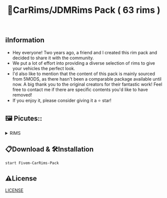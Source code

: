 <h1 align="center">🛞CarRims/JDMRims Pack ( 63 rims )</h1>
<p align="center">
    <img alt="" src="https://img.shields.io/github/stars/Zerofour04/FiveM-CarRims-Pack.svg?style=for-the-badge">
    <img alt="" src="https://madewithlove.now.sh/de?heart=true&colorB=%23ec2237&template=for-the-badge">
    <img alt="" src="https://img.shields.io/github/followers/Zerofour04.svg?style=for-the-badge&label=Follow&maxAge=2592000">
</p>

## ℹ️Information
- Hey everyone! Two years ago, a friend and I created this rim pack and decided to share it with the community.
- We put a lot of effort into providing a diverse selection of rims to give your vehicles the perfect look.
- I'd also like to mention that the content of this pack is mainly sourced from 5MODS, as there hasn't been a comparable package available until now. A big thank you to the original creators for their fantastic work! Feel free to contact me if there are specific contents you'd like to have removed!
- If you enjoy it, please consider giving it a ⭐️ star!

## 🖼️ Picutes::
<details>
<summary>RIMS</summary>

![2022-08-28 (1)](https://user-images.githubusercontent.com/60815764/188336386-7a86d7eb-cc9b-438f-b6ca-553b47478346.png)

![2022-08-28 (2)](https://user-images.githubusercontent.com/60815764/188336387-5b3336d3-90bb-44f1-af0d-cc03938d0a81.png)

![2022-08-28 (3)](https://user-images.githubusercontent.com/60815764/188336388-aa8ce366-ba8c-47bb-8cc3-088ecc707fe9.png)

![2022-08-28 (4)](https://user-images.githubusercontent.com/60815764/188336389-6ed6e18a-c320-475c-8984-1c06bfd2e49f.png)

![2022-08-28 (5)](https://user-images.githubusercontent.com/60815764/188336392-01800509-ede9-4a04-b177-bdefc138cc19.png)

![2022-08-28 (6)](https://user-images.githubusercontent.com/60815764/188336393-193e9d84-cda6-4418-a906-ca577fc3e04b.png)

![2022-08-28 (7)](https://user-images.githubusercontent.com/60815764/188336394-c97b62df-e65a-4ba4-897e-38a2e2f6fe92.png)

![2022-08-28 (8)](https://user-images.githubusercontent.com/60815764/188336396-794459ef-ef15-47c6-acd4-8aaaa55bb159.png)

![2022-08-28 (9)](https://user-images.githubusercontent.com/60815764/188336397-06dd3257-dc4d-4dd7-911c-9902b53dc986.png)

![2022-08-28 (10)](https://user-images.githubusercontent.com/60815764/188336399-312a1cbb-0ffd-49c4-a17e-b21e87b1f3ab.png)

![2022-08-28 (11)](https://user-images.githubusercontent.com/60815764/188336400-d833468a-04ce-4470-ae14-f4fbe78e39b4.png)

![2022-08-28 (12)](https://user-images.githubusercontent.com/60815764/188336401-e1791b69-7122-46da-ae45-e4cb53dc246f.png)

![2022-08-28 (13)](https://user-images.githubusercontent.com/60815764/188336402-7e0e2d46-ab9a-42c3-b3fc-bf2262cc523b.png)

![2022-08-28 (14)](https://user-images.githubusercontent.com/60815764/188336403-996b2849-526b-47d0-938d-b816f4126c00.png)

![2022-08-28 (15)](https://user-images.githubusercontent.com/60815764/188336406-24a3bfcc-1b50-47af-b2fa-39b49f1886dd.png)

![2022-08-28 (16)](https://user-images.githubusercontent.com/60815764/188336407-62ae23ed-ad8a-46e6-be0a-4be47dcfd555.png)

![2022-08-28 (17)](https://user-images.githubusercontent.com/60815764/188336408-6649bbf0-7f43-4ffe-9d34-565cec0497b4.png)

![2022-08-28 (18)](https://user-images.githubusercontent.com/60815764/188336409-b44dd01a-7278-4bbb-a097-39fa5db3e142.png)

![2022-08-28 (19)](https://user-images.githubusercontent.com/60815764/188336411-e6d16b11-492d-46a5-85e1-fdbda1541aac.png)

![2022-08-28 (20)](https://user-images.githubusercontent.com/60815764/188336412-1c47a296-f173-4b0a-9b36-19908c3e9fc8.png)

![2022-08-28 (21)](https://user-images.githubusercontent.com/60815764/188336413-f7e79d92-c34a-41ac-bc42-7ce11e8bfeac.png)

![2022-08-28 (22)](https://user-images.githubusercontent.com/60815764/188336414-6e0eb858-db92-4061-9474-a27b7c179d72.png)

![2022-08-28 (23)](https://user-images.githubusercontent.com/60815764/188336415-23dc095c-1e1b-474f-80b6-233b0b2dd718.png)

![2022-08-28 (24)](https://user-images.githubusercontent.com/60815764/188336416-9e4ee483-7c11-436a-bd2d-805c83e60c18.png)

![2022-08-28 (25)](https://user-images.githubusercontent.com/60815764/188336417-97548129-eb3b-48a5-9f0c-a3022cedd08b.png)

![2022-08-28 (26)](https://user-images.githubusercontent.com/60815764/188336419-ad391d41-8409-4bb5-808d-400624495002.png)

![2022-08-28 (27)](https://user-images.githubusercontent.com/60815764/188336420-9f1b3fe2-1378-42a3-a8e4-731ea0c12115.png)

![2022-08-28 (28)](https://user-images.githubusercontent.com/60815764/188336421-e9a97e62-c36d-4810-8ee8-4108cb14e1bb.png)

![2022-08-28 (29)](https://user-images.githubusercontent.com/60815764/188336422-ec4fda4f-04e1-46ff-ac57-5af9c9ea1c81.png)

![2022-08-28 (30)](https://user-images.githubusercontent.com/60815764/188336423-b8ed6241-d125-4371-b13c-ede424b784a8.png)

![2022-08-28 (31)](https://user-images.githubusercontent.com/60815764/188336424-29efc92b-0a2d-4db8-bf55-2d3454d789fd.png)

![2022-08-28 (32)](https://user-images.githubusercontent.com/60815764/188336426-e7da3c85-285c-4c2f-b9b4-e23cd6a006f0.png)

![2022-08-28 (33)](https://user-images.githubusercontent.com/60815764/188336427-551973a9-c89e-4627-9824-a94b6d0f2c6c.png)

![2022-08-28 (34)](https://user-images.githubusercontent.com/60815764/188336429-42c5c7ea-5e38-45cc-aabe-fc89534cddfc.png)

![2022-08-28 (35)](https://user-images.githubusercontent.com/60815764/188336430-b18c4978-68e3-46fd-aeb7-6de3dd5f8ee2.png)

![2022-08-28 (36)](https://user-images.githubusercontent.com/60815764/188336432-818a2eef-65ee-4a8b-a7a5-c3da1126ec64.png)

![2022-08-28 (37)](https://user-images.githubusercontent.com/60815764/188336433-3b3e15cd-fd89-400f-aa72-9ba7f22db2c5.png)

![2022-08-28 (38)](https://user-images.githubusercontent.com/60815764/188336434-8a728b9e-7971-4942-bef3-f2a5721f4954.png)

![2022-08-28 (39)](https://user-images.githubusercontent.com/60815764/188336436-75efb46e-0b1b-4e22-a943-e1f3ad8d9a25.png)

![2022-08-28 (40)](https://user-images.githubusercontent.com/60815764/188336437-4dbb4086-eddf-4868-9a58-688038d0cf6d.png)

![2022-08-28 (41)](https://user-images.githubusercontent.com/60815764/188336438-bc83038f-8576-457c-b1b7-93a726d4fdf0.png)

![2022-08-28 (42)](https://user-images.githubusercontent.com/60815764/188336441-30ef30d5-132a-4287-9e30-5db1fef08852.png)

![2022-08-28 (43)](https://user-images.githubusercontent.com/60815764/188336442-cecb85e7-7c0f-4ed1-afd8-4c295f9f80b5.png)

![2022-08-28 (44)](https://user-images.githubusercontent.com/60815764/188336443-2d88a2a0-c78a-42d7-aaca-a65a4d07d7a4.png)

![2022-08-28 (45)](https://user-images.githubusercontent.com/60815764/188336445-5a16c6ab-de96-43ba-ada3-14b5772d51c2.png)

![2022-08-28 (46)](https://user-images.githubusercontent.com/60815764/188336446-c7e02730-d320-498c-9543-0ddafb078d7e.png)

![2022-08-28 (47)](https://user-images.githubusercontent.com/60815764/188336448-78bb93fe-0043-4a7c-b81d-70519d39ffb3.png)

![2022-08-28 (48)](https://user-images.githubusercontent.com/60815764/188336450-418174f3-af04-4a4a-860d-036ba4461702.png)

![2022-08-28 (49)](https://user-images.githubusercontent.com/60815764/188336451-1686804a-49df-4d1f-bea7-619b996e4578.png)

![2022-08-28 (50)](https://user-images.githubusercontent.com/60815764/188336452-c0da6f40-3f45-4a97-b5b4-4a6c44e7a1fe.png)

![2022-08-28 (51)](https://user-images.githubusercontent.com/60815764/188336453-426eb977-1b39-4462-b2d1-1fd9e35bfc1b.png)

![2022-08-28 (52)](https://user-images.githubusercontent.com/60815764/188336454-8f3be42c-d260-4672-8528-47658a51a6d9.png)

![2022-08-28 (53)](https://user-images.githubusercontent.com/60815764/188336457-5c766ed7-5b4f-4fcc-9df8-bf02eee8203d.png)

![2022-08-28 (54)](https://user-images.githubusercontent.com/60815764/188336458-4dacd676-9a47-4299-afae-45bf3a227251.png)

![2022-08-28 (55)](https://user-images.githubusercontent.com/60815764/188336377-e5eddbd3-e5ed-4d5d-a463-74c1c3332d0d.png)

![2022-08-28 (56)](https://user-images.githubusercontent.com/60815764/188336378-47ce460c-2141-494e-9196-df47d75c6b8a.png)

![2022-08-28 (57)](https://user-images.githubusercontent.com/60815764/188336379-a527b75d-96ee-485c-bbe8-f87294c0ce2a.png)

![2022-08-28 (58)](https://user-images.githubusercontent.com/60815764/188336380-7f2951ea-1a6f-4c8f-a1c6-1e63ecefc993.png)

![2022-08-28 (59)](https://user-images.githubusercontent.com/60815764/188336381-e1eea9bc-a6a1-4fa4-b209-941e8e30c0fb.png)

![2022-08-28 (60)](https://user-images.githubusercontent.com/60815764/188336382-057a00af-33dc-4f5e-b536-def9ae4e7db5.png)

![2022-08-28 (61)](https://user-images.githubusercontent.com/60815764/188336383-03592c95-08a5-479d-b75f-8d6f14d6f004.png)

![2022-08-28 (62)](https://user-images.githubusercontent.com/60815764/188336384-daee6ea5-6b43-40b8-9fae-f42ce19c32af.png)

![2022-08-28 (63)](https://user-images.githubusercontent.com/60815764/188336385-372c5960-f8a7-4b0b-8718-8bc684f30161.png)

</details>

## 📋Download & 🛠️Installation
```
start Fivem-CarRims-Pack
```

## ⚠️License
[LICENSE](LICENSE)
